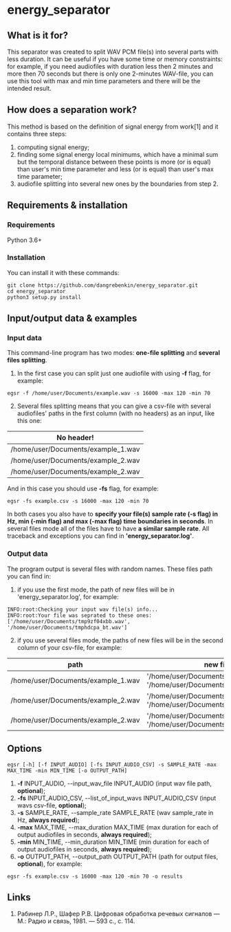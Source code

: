 # energy_separator

## What is it for?

This separator was created to split WAV PCM file(s) into several parts with less duration. It can be useful if you have some time or memory constraints: for example, if you need audiofiles with duration less then 2 minutes and more then 70 seconds but there is only one 2-minutes WAV-file, you can use this tool with max and min time parameters and there will be the intended result.

## How does a separation work?

This method is based on the definition of signal energy from work[1] and it contains three steps:
1. computing signal energy;
2. finding some signal energy local minimums, which have a minimal sum but the temporal distance between these points is more (or is equal) than user's min time parameter and less (or is equal) than user's max time parameter;
3. audiofile splitting into several new ones by the boundaries from step 2.

## Requirements & installation

### Requirements

Python 3.6+

### Installation

You can install it with these commands:
```
git clone https://github.com/dangrebenkin/energy_separator.git
cd energy_separator
python3 setup.py install
```

## Input/output data & examples

### Input data

This command-line program has two modes: **one-file splitting** and **several files splitting**. 

1. In the first case you can split just one audiofile with using **-f** flag, for example:
```
egsr -f /home/user/Documents/example.wav -s 16000 -max 120 -min 70
```
2. Several files splitting means that you can give a csv-file with several audiofiles' paths in the first column (with no headers) as an input, like this one:

| No header! | 
| -- |
| /home/user/Documents/example_1.wav | 
| /home/user/Documents/example_2.wav | 
| /home/user/Documents/example_2.wav | 

And in this case you should use **-fs** flag, for example:
```
egsr -fs example.csv -s 16000 -max 120 -min 70
```
In both cases you also have to **specify your file(s) sample rate (-s flag) in Hz, min (-min flag) and max (-max flag) time boundaries in seconds**. In several files mode all of the files have to have **a similar sample rate**. All traceback and exceptions you can find in **'energy_separator.log'**.

### Output data

The program output is several files with random names. These files path you can find in:

1. if you use the first mode, the path of new files will be in 'energy_separator.log', for example:
```
INFO:root:Checking your input wav file(s) info...
INFO:root:Your file was seprated to these ones:['/home/user/Documents/tmp9zf04xbb.wav', '/home/user/Documents/tmphdcpa_bt.wav']
```
2. if you use several files mode, the paths of new files will be in the second column of your csv-file, for example:

| path | new files |
| ------------- | ------------- |
| /home/user/Documents/example_1.wav | '/home/user/Documents/tmp9zf04xbb.wav', '/home/user/Documents/tmphdcpa_bt.wav' |
| /home/user/Documents/example_2.wav | '/home/user/Documents/tmp9zf04xbj.wav', '/home/user/Documents/tmpfdcpa_bt.wav'|
| /home/user/Documents/example_2.wav | '/home/user/Documents/tmp9zf04dbb.wav', '/home/user/Documents/tmpqdcpa_bt.wav'|

## Options
```
egsr [-h] [-f INPUT_AUDIO] [-fs INPUT_AUDIO_CSV] -s SAMPLE_RATE -max MAX_TIME -min MIN_TIME [-o OUTPUT_PATH]
```
1. **-f** INPUT_AUDIO, --input_wav_file INPUT_AUDIO (input wav file path, **optional**);
2. **-fs** INPUT_AUDIO_CSV, --list_of_input_wavs INPUT_AUDIO_CSV (input wavs csv-file, **optional**);
3. **-s** SAMPLE_RATE, --sample_rate SAMPLE_RATE (wav sample_rate in Hz, **always required**);
4. **-max** MAX_TIME, --max_duration MAX_TIME (max duration for each of output audiofiles in seconds, **always required**);
5. **-min** MIN_TIME, --min_duration MIN_TIME (min duration for each of output audiofiles in seconds, **always required**);
6. **-o** OUTPUT_PATH, --output_path OUTPUT_PATH (path for output files, **optional**), for example:
```
egsr -fs example.csv -s 16000 -max 120 -min 70 -o results
```

## Links
1. Рабинер Л.Р., Шафер Р.В. Цифровая обработка речевых сигналов — М.: Радио и связь, 1981. — 593 c., c. 114.
